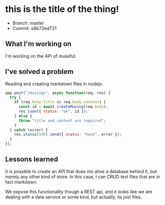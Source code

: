 [meta-date]: <> (2020-03-28T18:36:51.077Z)
[meta-title]: <> (this is the title)
[meta-branch]: <> (master)
[meta-commit]: <> (e8b72ed721)
[meta-user]: <> (Gabriel Crowe)

# this is the title of the thing!

- Branch: master
- Commit: e8b72ed721

## What I'm working on
I'm working on the API of museful.

## I've solved a problem
Reading and creating markdown files in nodejs.

```javascript
app.post("/musings", async function(req, res) {
  try {
    if (req.body.title && req.body.content) {
      const id = await createMusing(req.body);
      res.json({ status: "ok", id });
    } else {
      throw "title and content are required";
    }
  } catch (error) {
    res.status(500).send({ status: "heck", error });
  }
});
```

## Lessons learned
It is possible to create an API that does nto ahve a database behind it, but merely any other kind of store. In this case, I can CRUD text files that are in fact markdown.

We expose this functionality though a REST api, and it looks like we are dealing with a data service or some kind, but actually, its just files.
